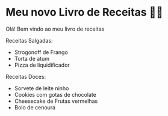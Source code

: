 # Meu novo Livro de Receitas :man_cook:

Olá! Bem vindo ao meu livro de receitas



Receitas Salgadas:

- Strogonoff de Frango
- Torta de atum
- Pizza de liquidificador



Receitas Doces:

- Sorvete de leite ninho
- Cookies com gotas de chocolate
- Cheesecake de Frutas vermelhas
- Bolo de cenoura

